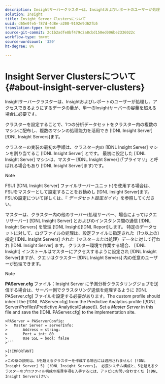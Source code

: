 ```yaml
---
description: Insightサーバークラスターは、Insightおよびレポートのユーザーが処理し、アクセスできるようにするデータの量が、単一のInsightサーバーの容量を超える場合に必要です。
solution: Insight
title: Insight Server Clustersについて
uuid: d65e0fe5-f87d-4d8e-a208-9192e9d62fb5
translation-type: tm+mt
source-git-commit: 2c1b2adfe8bf479c2a8cbd150ed006be2336022c
workflow-type: tm+mt
source-wordcount: '320'
ht-degree: 8%

---
```



# Insight Server Clustersについて{#about-insight-server-clusters}

Insightサーバークラスターは、Insightおよびレポートのユーザーが処理し、アクセスできるようにするデータの量が、単一のInsightサーバーの容量を超える場合に必要です。

クラスターを設定することで、1つの分析データセットをクラスター内の複数のマシンに配布し、複数のマシンの処理能力を活用でき [!DNL Insight Server][!DNL Insight Servers]ます。

クラスターの実装の最初の手順は、クラスター内の [!DNL Insight Server] マシンを割り当てるこ [!DNL Insight Server] とです。 最初に設定した [!DNL Insight Server] マシンは、マスター [!DNL Insight Server] (「プライマリ」と呼ばれる場合もあり [!DNL Insight Server]ます)です。

>[!NOTE]
>
>FSU( [!DNL Insight Server] ファイルサーバーユニット)を使用する場合は、FSUをマスターとして設定することをお勧めし [!DNL Insight Server]ます。 FSUの設定について詳しくは、『 *データセット設定ガイド*』を参照してください。

マスターは、クラスター内の他のサーバー(処理サーバー、場合によってはクエリサーバー) [!DNL Insight Server] とおよびのインスタンス間の通信 [!DNL Insight Servers] を管理 [!DNL Insight][!DNL Report]します。 特定のデータセットに対して、ログファイルの処理は、設定ファイルに指定された（1つ以上の）指定 [!DNL Insight Servers] された（マスターまたは処理）データに対して行われ [!DNL Insight Server] ます。 クラスター環境で作業する場合、 [!DNL Insight] インストールはマスターにアクセスするように設定され [!DNL Insight Server]ますが、クエリはクラスター [!DNL Insight Servers] 内の任意のユーザーが処理できます。

>[!NOTE]
>
>**PAServer.cfg** ファイル：Insight Server に予測分析クラスタリングジョブを送信する場合は、サーバー側でクラスタリング送信を処理するように [!DNL PAServer.cfg] ファイルを設定する必要があります。The custom profile should inherit the [!DNL PAServer.cfg] from the Predictive Analytics profile ([!DNL Server\Profiles\Predictive Analytics\Dataset]). Set a *Master Server* in this file and save the [!DNL PAServer.cfg] to the implementation site.
>
>
```
>PAServer = PAServerConfig: 
>   Master Server = serverInfo: 
>       Address = string: 
>       Port = int: 80
>       Use SSL = bool: false
>```

>[!IMPORTANT]
>
>この章の説明は、5を超えるクラスターを作成する場合には適用されません( [!DNL Insight Server] 5) [!DNL Insight Servers]。 必要システム構成と、5を超えるクラスターのプロファイル構成の推奨事項を入手するには、アドビにお問い合わせくだ [!DNL Insight Servers]さい。
